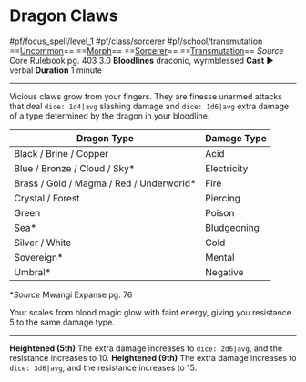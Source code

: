 # Dragon Claws
#pf/focus_spell/level_1 #pf/class/sorcerer #pf/school/transmutation 
==[Uncommon](../../../Traits/Uncommon.md)== ==[Morph](../../../Traits/Morph.md)== ==[Sorcerer](../../../Traits/Sorcerer.md)== ==[Transmutation](../../../Traits/Transmutation.md)==
*Source* Core Rulebook pg. 403 3.0
**Bloodlines** draconic, wyrmblessed
**Cast** ► verbal
**Duration** 1 minute

---
Vicious claws grow from your fingers. They are finesse unarmed attacks that deal `dice: 1d4|avg` slashing damage and `dice: 1d6|avg` extra damage of a type determined by the dragon in your bloodline.

| Dragon Type                              | Damage Type |
| ---------------------------------------- | ----------- |
| Black / Brine / Copper                   | Acid        |
| Blue / Bronze / Cloud / Sky*             | Electricity |
| Brass / Gold / Magma / Red / Underworld* | Fire        |
| Crystal / Forest                         | Piercing    |
| Green                                    | Poison      |
| Sea*                                     | Bludgeoning |
| Silver / White                           | Cold        |
| Sovereign*                               | Mental      |
| Umbral*                                  | Negative    |
**Source* Mwangi Expanse pg. 76

Your scales from blood magic glow with faint energy, giving you resistance 5 to the same damage type.

<hr>

**Heightened (5th)** The extra damage increases to `dice: 2d6|avg`, and the resistance increases to 10.
**Heightened (9th)** The extra damage increases to `dice: 3d6|avg`, and the resistance increases to 15.